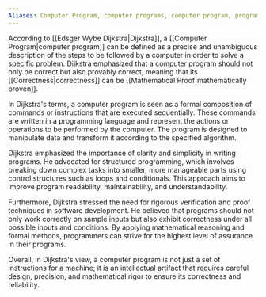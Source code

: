```yaml
---
Aliases: Computer Program, computer programs, computer program, program, programs
---
```

According to [[Edsger Wybe Dijkstra|Dijkstra]], a [[Computer Program|computer program]] can be defined as a precise and unambiguous description of the steps to be followed by a computer in order to solve a specific problem. Dijkstra emphasized that a computer program should not only be correct but also provably correct, meaning that its [[Correctness|correctness]] can be [[Mathematical Proof|mathematically proven]].

In Dijkstra's terms, a computer program is seen as a formal composition of commands or instructions that are executed sequentially. These commands are written in a programming language and represent the actions or operations to be performed by the computer. The program is designed to manipulate data and transform it according to the specified algorithm.

Dijkstra emphasized the importance of clarity and simplicity in writing programs. He advocated for structured programming, which involves breaking down complex tasks into smaller, more manageable parts using control structures such as loops and conditionals. This approach aims to improve program readability, maintainability, and understandability.

Furthermore, Dijkstra stressed the need for rigorous verification and proof techniques in software development. He believed that programs should not only work correctly on sample inputs but also exhibit correctness under all possible inputs and conditions. By applying mathematical reasoning and formal methods, programmers can strive for the highest level of assurance in their programs.

Overall, in Dijkstra's view, a computer program is not just a set of instructions for a machine; it is an intellectual artifact that requires careful design, precision, and mathematical rigor to ensure its correctness and reliability.